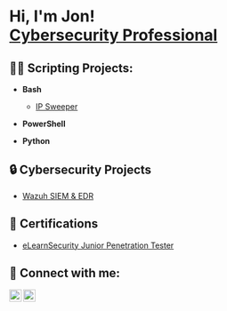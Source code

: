 <h1>Hi, I'm Jon! <br/><a href="https://www.linkedin.com/in/jon-m-morales/">Cybersecurity Professional</a></h1>

<h2>👨‍💻 Scripting Projects:</h2>

- <b>Bash</b>
  - [IP Sweeper](https://github.com/jon-m-morales/IPSweeper)

- <b>PowerShell</b>

- <b>Python</b>

<h2>🔒 Cybersecurity Projects</h2>

- [Wazuh SIEM & EDR]()


<h2>📖 Certifications</h2>

- [eLearnSecurity Junior Penetration Tester](https://verified.elearnsecurity.com/certificates/3f8eae0d-cb64-460f-b176-8fa96db8ab0b)

<h2> 🤳 Connect with me:</h2>

[<img align="left" alt="Jon M | Twitter" width="22px" src="https://cdn.jsdelivr.net/npm/simple-icons@v3/icons/twitter.svg" />][twitter]
[<img align="left" alt="Jon M | LinkedIn" width="22px" src="https://cdn.jsdelivr.net/npm/simple-icons@v3/icons/linkedin.svg" />][linkedin]

[twitter]: https://twitter.com/0xGlitchy
[linkedin]: https://linkedin.com/in/jon-m-morales

<!--
**jon-m-morales/jon-m-morales** is a ✨ _special_ ✨ repository because its `README.md` (this file) appears on your GitHub profile.

Here are some ideas to get you started:

- 🔭 I’m currently working on ...
- 🌱 I’m currently learning ...
- 👯 I’m looking to collaborate on ...
- 🤔 I’m looking for help with ...
- 💬 Ask me about ...
- 📫 How to reach me: ...
- 😄 Pronouns: ...
- ⚡ Fun fact: ...
-->
